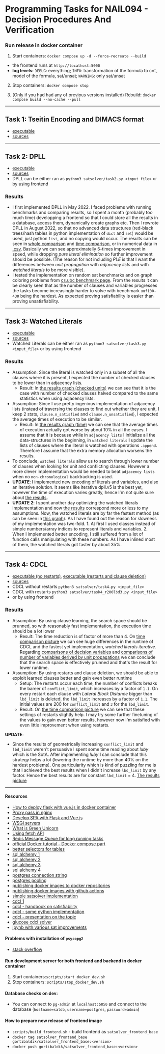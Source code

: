 # Programming Tasks for NAIL094 - Decision Procedures And Verification

### Run release in docker container

1. Start containers: `docker compose up -d --force-recreate --build`
  - the frontend runs at `http://localhost:5000`
  - __log levels__: `DEBUG`: everything; `INFO`: transformation of the formula to cnf, model of the formula, sat/unsat; `WARNING`: only sat/unsat
2. Stop containers: `docker compose stop`

3. (Only if you had had any of previous versions installed) Rebuild: `docker compose build --no-cache --pull`


-------------------

## Task 1: Tseitin Encoding and DIMACS format
- [executable](satsolver/task1.py)
- [sources](satsolver/tseitin_encoding/)

----------------------

## Task 2: DPLL
- [executable](satsolver/task2.py)
- [sources](satsolver/dpll/)
- DPLL can be either ran as `python3 satsolver/task2.py <input_file>` or by using frontend

### Results
- I first implemented DPLL in May 2022. I faced problems with running benchmarks and comparing results, so I spent a month (probably too much time) developping a frontend so that I could store all the results in a database, access them, dynamically create graphs etc. Then I rewrote DPLL in August 2022, so that no advanced data structures (red-black trees/hash tables in python implementation of `dict` and `set`) would be used, just python `list`, and no copying would occur. The results can be seen in [whole comparison](./results/dpll.cmp.01.02.png) and [time comparison](./results/dpll.cmp.01.02.time.png), or in numerical data in [.csv](./results/dpll.cmp.01.02.csv). Basically we can see approximatelly 5-times improvement in speed, while dropping _pure literal elimination_ so further improvement should be possible. (The reason for not including _PLE_ is that I want the differences between _unit propagation_ with _adjacency lists_ and with _watched literals_ to be more visible).
- I tested the implementation on random sat benchmarks and on graph coloring problems from [cs.ubc benchmark page](https://www.cs.ubc.ca/~hoos/SATLIB/benchm.html). From the results it can be clearly seen that as the number of clauses and variables progresses the tasks become increasingly harder to solve with benchmark `uuf100-430` being the hardest. As expected proving satisfiability is easier than proving unsatisfiability.
----------------------

## Task 3: Watched Literals
- [executable](satsolver/task3.py)
- [sources](satsolver/watched_literals/)
- Watched Literals can be either ran as `python3 satsolver/task3.py <input_file>` or by using frontend

### Results
- Assumption: Since the literal is watched only in a subset of all the clauses where it is present, I expected the number of checked clauses to be lower than in adjacency lists.
  - Result: In [the results graph (checked units)](results/dpll.wl.cmp.checked_units.png) we can see that it is the case with number of checked clauses halved compared to the same statistics when using adjacency lists.
- Assumption: Since I use pretty ingenious implementation of adjacency lists (instead of traversing the clauses to find out whether they are unit, I keep 2 stats, `clause.n_satisfied` and `clause.n_unsatisfied`), I expected the average times of execution to be similar.
  - Result: In [the results graph (time)](results/dpll.wl.cmp.time.png) we can see that the average times of execution actually got worse by about 10% in all the cases. I assume that it is because while in `adjacency lists` I initialize all the data-structures in the beginning, in `watched literals` I update the lists of clauses where the literal is watched with operations `.append`. Therefore I assume that the extra memory allocation worsens the results.
- To conclude, `watched literals` allow us to search through lower number of clauses when looking for unit and conflicting clauses. However a more clever implementation would be needed to beat `adjacency lists` when no `non-chronological` backtracking is used.
- __UPDATE__: I implemented new encoding of literals and variables, and also an iterative solution. It seems like iterative dpll.v5 is the best yet, however the time of execution varies greatly, hence I'm not quite sure about [the results](./results/dpll.wl.cmp.02.csv).
- __UPDATE 2__: I spent another day optimizing the watched literals implementation and now [the results](./results/dpll.wl.cmp.03.csv) correspond more or less to my assumptions. Now, the watched literals are by far the fastest method (as can be seen in [this graph](./results/dpll.wl.cmp.time.02.png)). As I have found out the reason for slowness of my implementation was two-fold. 1. At first I used classes instead of simple numbers/array indices to represent literals and variables. 2. When I implemented better encoding, I still suffered from a lot of function calls manipulating with these numbers. As I have inlined most of them, the watched literals got faster by about 35%.

-----

## Task 4: CDCL
- [executable (no restarts)](satsolver/task4.py), [executable (restarts and clause deletion)](satsolver/task4_r200lbd3.py)
- [sources](satsolver/cdcl/)
- CDCL without restarts `python3 satsolver/task4.py <input_file>`
- CDCL with restarts `python3 satsolver/task4_r200lbd3.py <input_file>`
- or by using frontend

### Results
- Assumption: By using clause learning, the search space should be prunned, so with reasonably fast implementation, the execution time should be a lot lower
  - Result: The time reduction is of factor of more than 4. On [time comparison picture](results/cdcl.wl.cmp.time.png) we can see huge differences in the runtime of CDCL and the fastest yet implementation, _watched literals iterative_. Regarding [comparisons of decision variables](results/cdcl.wl.cmp.decs.png) and [comparisons of number of variables derived by unit propagations](results/cdcl.wl.cmp.up.png) we can conclude that the search space is effectively prunned and that's the result for lower runtime.
- Assumption: By using restarts and clause deletion, we should be able to exploit learned clauses better and gain even better runtime
  - Setup: The restarts occur each time, the number of conflicts breaks the bareer of `conflict_limit`, which increases by a factor of `1.1`. On every restart each clause with _Lateral Block Distance_ bigger than `lbd_limit` is deleted, the `lbd_limit` increases by a factor of `1.1`. The initial values are 200 for `conflict_limit` and `3` for the `lbd_limit`.
  - Result: On [the time comparison picture](results/cdcl.restarts.cmp.time.png) we can see that these settings of restarts slightly help. I may try some further finetuning of the values to gain even better results, however now I'm satisfied with even little improvement when using restarts.

__UPDATE__:
  - Since the results of geometrically increasing `conflict_limit` and `lbd_limit` weren't persuasive I spent some time reading about _luby_ which is the SotA. After implementing _luby_ I can conclude that this strategy helps a lot (lowering the runtime by more than 40% on the hardest problems). One particularity which is kind of puzzling for me is that I achieved the best results when I didn't increase `lbd_limit` by any factor. Hence the best results are for constant `lbd_limit` = 4. [The results picture](results/cdcl.restarts.luby.cmp.png)

-----

#### Resources

- [How to deploy flask with vue.js in docker container](https://testdriven.io/blog/deploying-flask-to-heroku-with-docker-and-gitlab/)
- [Proxy pass in nginx](https://dev.to/danielkun/nginx-everything-about-proxypass-2ona)
- [Develop SPA with Flask and Vue.js](https://testdriven.io/blog/developing-a-single-page-app-with-flask-and-vuejs/)
- [WSGI servers](https://www.fullstackpython.com/wsgi-servers.html)
- [What is Green Unicorn](https://vsupalov.com/what-is-gunicorn/)
- [Using fetch API](https://flaviocopes.com/fetch-api/)
- [Redis Message Queue for long running tasks](https://blog.miguelgrinberg.com/post/the-flask-mega-tutorial-part-xxii-background-jobs)
- [official Docker tutorial - Docker compose part](https://docs.docker.com/get-started/08_using_compose/)
- [better selectors for tables](https://mdbootstrap.com/education/bootstrap/admin-dashboard-lesson-6/)
- [sql alchemy 1](https://realpython.com/python-sqlite-sqlalchemy/#working-with-sqlalchemy-and-python-objects)
- [sql alchemy 2](https://realpython.com/flask-by-example-part-2-postgres-sqlalchemy-and-alembic/)
- [sql alchemy 3](https://www.digitalocean.com/community/tutorials/how-to-use-a-postgresql-database-in-a-flask-application)
- [sql alchemy 4](https://www.learndatasci.com/tutorials/using-databases-python-postgres-sqlalchemy-and-alembic/)
- [postgres connection string](https://stackoverflow.com/questions/3582552/what-is-the-format-for-the-postgresql-connection-string-url)
- [postgres pooling](https://stackoverflow.blog/2020/10/14/improve-database-performance-with-connection-pooling/)
- [publishing docker images to docker repositories](https://docs.docker.com/docker-hub/repos/#pushing-a-docker-container-image-to-docker-hub)
- [publishing docker images with github actions](https://docs.github.com/en/actions/publishing-packages/publishing-docker-images)
- [simple satsolver implementation](https://sahandsaba.com/understanding-sat-by-implementing-a-simple-sat-solver-in-python.html)
- [cdcl 1](https://cse442-17f.github.io/Conflict-Driven-Clause-Learning/)
- [cdcl - handbook on satisfiability](https://www.ics.uci.edu/~dechter/courses/ics-275a/winter-2016/readings/SATHandbook-CDCL.pdf)
- [cdcl - some python implementation](https://github.com/z11i/pysat)
- [cdcl - presentation on the topic](http://ssa-school-2016.it.uu.se/wp-content/uploads/2016/06/LaurentSimon.pdf)
- [glucose cdcl solver](https://www.ijcai.org/Proceedings/09/Papers/074.pdf)
- [ipynb with various sat improvements](https://github.com/aimacode/aima-python/blob/master/improving_sat_algorithms.ipynb)

#### Problems with installation of `psycopg2`

- [stack overflow](https://stackoverflow.com/questions/19843945/psycopg-python-h-no-such-file-or-directory)

#### Run development server for both frontend and backend in docker container

1. Start containers:`scripts/start_docker_dev.sh`
2. Stop containers: `scripts/stop_docker_dev.sh`

#### Database checks on dev:

- You can connect to `pg-admin` at `localhost:5050` and connect to the database (`hostname=satdb`, `username=postgres`, `password=admin`)

#### How to prepare new release of frontend image

- `scripts/build_frontend.sh` - build frontend as `satsolver_frontend_base`
- `docker tag satsolver_frontend_base gortibaldik/satsolver_frontend_base:<version>`
- `docker push gortibaldik/satsolver_frontend_base:<version>`
